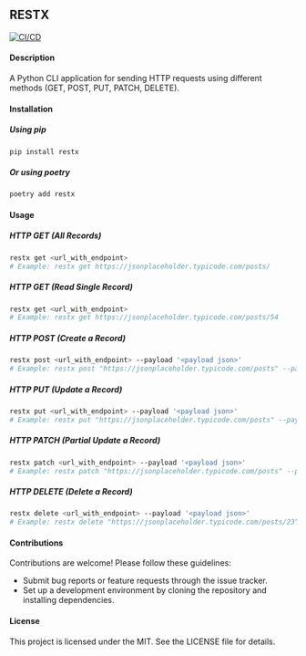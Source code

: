 ## RESTX

[![CI/CD](https://github.com/fullstack-spiderman/restx/actions/workflows/ci.yml/badge.svg?event=push)](https://github.com/fullstack-spiderman/restx/actions/workflows/ci.yml)

#### Description

A Python CLI application for sending HTTP requests using different methods (GET, POST, PUT, PATCH, DELETE).

#### Installation

##### Using pip

```bash
pip install restx
```

##### Or using poetry

```bash
poetry add restx
```

#### Usage

##### HTTP GET (All Records)

```bash
restx get <url_with_endpoint>
# Example: restx get https://jsonplaceholder.typicode.com/posts/
```

##### HTTP GET (Read Single Record)

```bash
restx get <url_with_endpoint>
# Example: restx get https://jsonplaceholder.typicode.com/posts/54
```

##### HTTP POST (Create a Record)

```bash
restx post <url_with_endpoint> --payload '<payload json>'
# Example: restx post "https://jsonplaceholder.typicode.com/posts" --payload '{"userId": 12, "title": "test doc body"}'
```

##### HTTP PUT (Update a Record)

```bash
restx put <url_with_endpoint> --payload '<payload json>'
# Example: restx put "https://jsonplaceholder.typicode.com/posts" --payload '{"userId": 12, "title": "test doc body"}'
```

##### HTTP PATCH (Partial Update a Record)

```bash
restx patch <url_with_endpoint> --payload '<payload json>'
# Example: restx patch "https://jsonplaceholder.typicode.com/posts" --payload '{"title": "test doc body"}'
```

##### HTTP DELETE (Delete a Record)

```bash
restx delete <url_with_endpoint> --payload '<payload json>'
# Example: restx delete "https://jsonplaceholder.typicode.com/posts/23"
```

#### Contributions

Contributions are welcome! Please follow these guidelines:

- Submit bug reports or feature requests through the issue tracker.
- Set up a development environment by cloning the repository and installing dependencies.

#### License

This project is licensed under the MIT. See the LICENSE file for details.
